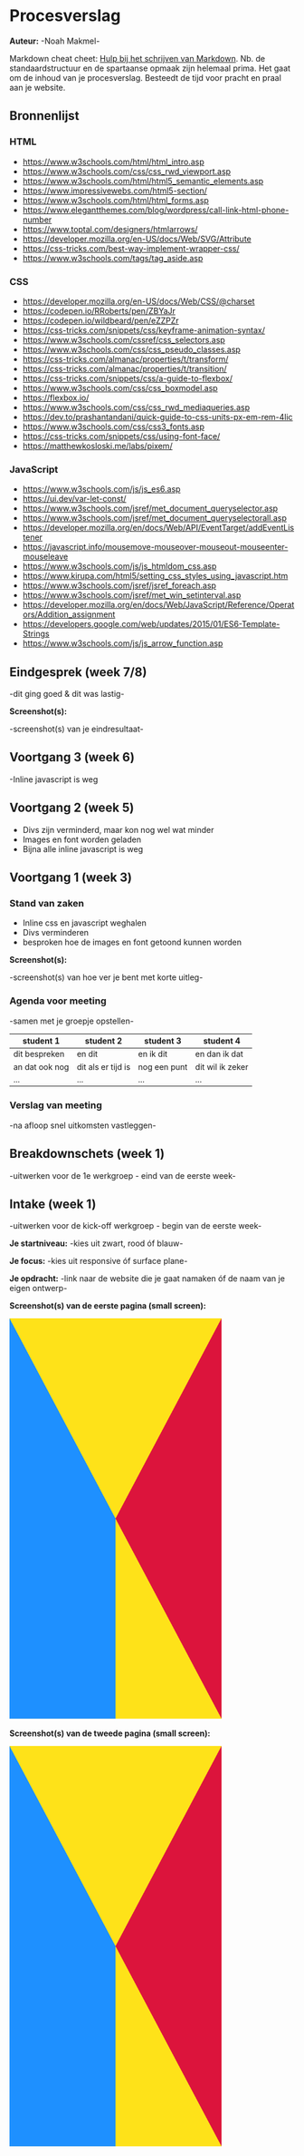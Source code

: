 # Procesverslag
**Auteur:** -Noah Makmel-

Markdown cheat cheet: [Hulp bij het schrijven van Markdown](https://github.com/adam-p/markdown-here/wiki/Markdown-Cheatsheet). Nb. de standaardstructuur en de spartaanse opmaak zijn helemaal prima. Het gaat om de inhoud van je procesverslag. Besteedt de tijd voor pracht en praal aan je website.



## Bronnenlijst

### HTML
- https://www.w3schools.com/html/html_intro.asp
- https://www.w3schools.com/css/css_rwd_viewport.asp
- https://www.w3schools.com/html/html5_semantic_elements.asp
- https://www.impressivewebs.com/html5-section/
- https://www.w3schools.com/html/html_forms.asp
- https://www.elegantthemes.com/blog/wordpress/call-link-html-phone-number
- https://www.toptal.com/designers/htmlarrows/
- https://developer.mozilla.org/en-US/docs/Web/SVG/Attribute
- https://css-tricks.com/best-way-implement-wrapper-css/
- https://www.w3schools.com/tags/tag_aside.asp

### CSS
- https://developer.mozilla.org/en-US/docs/Web/CSS/@charset
- https://codepen.io/RRoberts/pen/ZBYaJr
- https://codepen.io/wildbeard/pen/eZZPZr
- https://css-tricks.com/snippets/css/keyframe-animation-syntax/
- https://www.w3schools.com/cssref/css_selectors.asp
- https://www.w3schools.com/css/css_pseudo_classes.asp
- https://css-tricks.com/almanac/properties/t/transform/
- https://css-tricks.com/almanac/properties/t/transition/
- https://css-tricks.com/snippets/css/a-guide-to-flexbox/
- https://www.w3schools.com/css/css_boxmodel.asp
- https://flexbox.io/
- https://www.w3schools.com/css/css_rwd_mediaqueries.asp
- https://dev.to/prashantandani/quick-guide-to-css-units-px-em-rem-4lic
- https://www.w3schools.com/css/css3_fonts.asp
- https://css-tricks.com/snippets/css/using-font-face/
- https://matthewkosloski.me/labs/pixem/

### JavaScript
- https://www.w3schools.com/js/js_es6.asp
- https://ui.dev/var-let-const/
- https://www.w3schools.com/jsref/met_document_queryselector.asp
- https://www.w3schools.com/jsref/met_document_queryselectorall.asp
- https://developer.mozilla.org/en/docs/Web/API/EventTarget/addEventListener
- https://javascript.info/mousemove-mouseover-mouseout-mouseenter-mouseleave
- https://www.w3schools.com/js/js_htmldom_css.asp
- https://www.kirupa.com/html5/setting_css_styles_using_javascript.htm
- https://www.w3schools.com/jsref/jsref_foreach.asp
- https://www.w3schools.com/jsref/met_win_setinterval.asp
- https://developer.mozilla.org/en/docs/Web/JavaScript/Reference/Operators/Addition_assignment
- https://developers.google.com/web/updates/2015/01/ES6-Template-Strings
- https://www.w3schools.com/js/js_arrow_function.asp



## Eindgesprek (week 7/8)

-dit ging goed & dit was lastig-

**Screenshot(s):**

-screenshot(s) van je eindresultaat-


## Voortgang 3 (week 6)

-Inline javascript is weg

## Voortgang 2 (week 5)

- Divs zijn verminderd, maar kon nog wel wat minder
- Images en font worden geladen
- Bijna alle inline javascript is weg



## Voortgang 1 (week 3)

### Stand van zaken

- Inline css en javascript weghalen
- Divs verminderen
- besproken hoe de images en font getoond kunnen worden
 

**Screenshot(s):**

-screenshot(s) van hoe ver je bent met korte uitleg-

### Agenda voor meeting

-samen met je groepje opstellen-

| student 1      | student 2          | student 3    | student 4        |
| ---            | ---                | ---          | ---              |
| dit bespreken  | en dit             | en ik dit    | en dan ik dat    |
| an dat ook nog | dit als er tijd is | nog een punt | dit wil ik zeker |
| ...            | ...                | ...          | ...              |

### Verslag van meeting

-na afloop snel uitkomsten vastleggen-



## Breakdownschets (week 1)

-uitwerken voor de 1e werkgroep - eind van de eerste week-



## Intake (week 1)
-uitwerken voor de kick-off werkgroep - begin van de eerste week-

**Je startniveau:** -kies uit zwart, rood óf blauw-

**Je focus:** -kies uit responsive óf surface plane-

**Je opdracht:** -link naar de website die je gaat namaken óf de naam van je eigen ontwerp-

**Screenshot(s) van de eerste pagina (small screen):**

<img src="images/dummy-plaatje.svg" width="375px" alt="omschrijving van de pagina">

**Screenshot(s) van de tweede pagina (small screen):**

<img src="images/dummy-plaatje.svg" width="375px" alt="omschrijving van de pagina">
